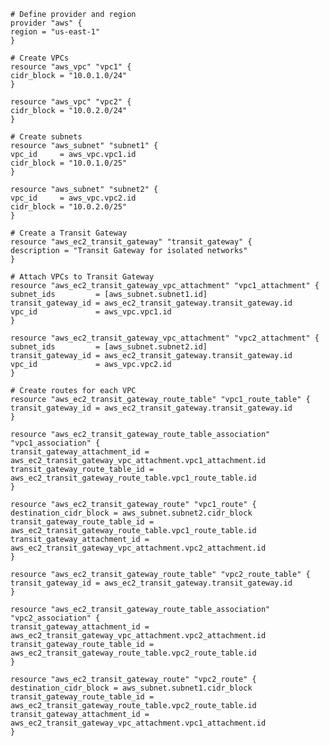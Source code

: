     # Define provider and region
    provider "aws" {
    region = "us-east-1"
    }

    # Create VPCs
    resource "aws_vpc" "vpc1" {
    cidr_block = "10.0.1.0/24"
    }

    resource "aws_vpc" "vpc2" {
    cidr_block = "10.0.2.0/24"
    }

    # Create subnets
    resource "aws_subnet" "subnet1" {
    vpc_id     = aws_vpc.vpc1.id
    cidr_block = "10.0.1.0/25"
    }

    resource "aws_subnet" "subnet2" {
    vpc_id     = aws_vpc.vpc2.id
    cidr_block = "10.0.2.0/25"
    }

    # Create a Transit Gateway
    resource "aws_ec2_transit_gateway" "transit_gateway" {
    description = "Transit Gateway for isolated networks"
    }

    # Attach VPCs to Transit Gateway
    resource "aws_ec2_transit_gateway_vpc_attachment" "vpc1_attachment" {
    subnet_ids         = [aws_subnet.subnet1.id]
    transit_gateway_id = aws_ec2_transit_gateway.transit_gateway.id
    vpc_id             = aws_vpc.vpc1.id
    }

    resource "aws_ec2_transit_gateway_vpc_attachment" "vpc2_attachment" {
    subnet_ids         = [aws_subnet.subnet2.id]
    transit_gateway_id = aws_ec2_transit_gateway.transit_gateway.id
    vpc_id             = aws_vpc.vpc2.id
    }

    # Create routes for each VPC
    resource "aws_ec2_transit_gateway_route_table" "vpc1_route_table" {
    transit_gateway_id = aws_ec2_transit_gateway.transit_gateway.id
    }

    resource "aws_ec2_transit_gateway_route_table_association" "vpc1_association" {
    transit_gateway_attachment_id = aws_ec2_transit_gateway_vpc_attachment.vpc1_attachment.id
    transit_gateway_route_table_id = aws_ec2_transit_gateway_route_table.vpc1_route_table.id
    }

    resource "aws_ec2_transit_gateway_route" "vpc1_route" {
    destination_cidr_block = aws_subnet.subnet2.cidr_block
    transit_gateway_route_table_id = aws_ec2_transit_gateway_route_table.vpc1_route_table.id
    transit_gateway_attachment_id = aws_ec2_transit_gateway_vpc_attachment.vpc2_attachment.id
    }

    resource "aws_ec2_transit_gateway_route_table" "vpc2_route_table" {
    transit_gateway_id = aws_ec2_transit_gateway.transit_gateway.id
    }

    resource "aws_ec2_transit_gateway_route_table_association" "vpc2_association" {
    transit_gateway_attachment_id = aws_ec2_transit_gateway_vpc_attachment.vpc2_attachment.id
    transit_gateway_route_table_id = aws_ec2_transit_gateway_route_table.vpc2_route_table.id
    }

    resource "aws_ec2_transit_gateway_route" "vpc2_route" {
    destination_cidr_block = aws_subnet.subnet1.cidr_block
    transit_gateway_route_table_id = aws_ec2_transit_gateway_route_table.vpc2_route_table.id
    transit_gateway_attachment_id = aws_ec2_transit_gateway_vpc_attachment.vpc1_attachment.id
    }
